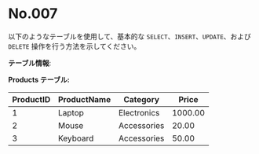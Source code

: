 # No.007

以下のようなテーブルを使用して、基本的な `SELECT`、`INSERT`、`UPDATE`、および `DELETE` 操作を行う方法を示してください。

**テーブル情報**:

**Products テーブル:**

| ProductID | ProductName | Category   | Price  |
|-----------|-------------|------------|--------|
| 1         | Laptop      | Electronics| 1000.00|
| 2         | Mouse       | Accessories| 20.00  |
| 3         | Keyboard    | Accessories| 50.00  |
